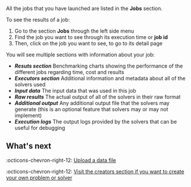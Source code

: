 All the jobs that you have launched are listed in the **Jobs** section.

To see the results of a job:

1. Go to the section **Jobs** through the left side menu
1. Find the job you want to see through its execution time or **job id**
1. Then, click on the job you want to see, to go to its detail page

You will see multiple sections with information about your job:

- ***Resuts section*** Benchmarking charts showing the performance of the different jobs regarding time, cost and results
- ***Executors section*** Additional information and metadata about all of the solvers used
- ***Input data*** The input data that was used in this job
- ***Raw results*** The actual output of all of the solvers in their raw format
- ***Additional output*** Any additional output file that the solvers may generate (this is an optional feature that solvers may or may not implement)
- ***Execution logs*** The output logs provided by the solvers that can be useful for debugging

## What's next

:octicons-chevron-right-12: [Upload a data file](upload-data-file.md)

:octicons-chevron-right-12: [Visit the creators section if you want to create your own problem or solver](getting-started-creators.md)